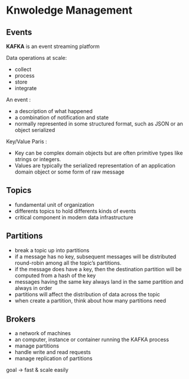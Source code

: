# Knwoledge Management


## Events 

**KAFKA** is an event streaming platform

Data operations at scale: 
- collect
- process
- store
- integrate

An event : 
- a description of what happened
- a combination of notification and state
- normally represented in some structured format, such as JSON or an object serialized 

Key/Value Paris : 
- Key can be complex domain objects but are often primitive types like strings or integers.
- Values are typically the serialized representation of an application domain object or some form of raw message

## Topics 

- fundamental unit of organization
- differents topics to hold differents kinds of events 
- critical component in modern data infrastructure

## Partitions

- break a topic up into partitions
- if a message has no key, subsequent messages will be distributed round-robin among all the topic’s partitions.
- if the message does have a key, then the destination partition will be computed from a hash of the key
- messages having the same key always land in the same partition and always in order
- partitions will affect the distribution of data across the topic
- when create a partition, think about how many partitions need

## Brokers

- a network of machines
- an computer, instance or container running the KAFKA process
- manage partitions
- handle write and read requests 
- manage replication of partitions

goal ->  fast & scale easily 






